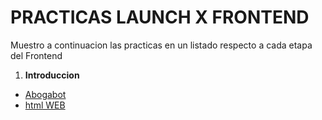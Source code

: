# PRACTICAS LAUNCH X FRONTEND

Muestro a continuacion las practicas en un listado respecto a cada etapa del Frontend

1. **Introduccion**
- [Abogabot](./Frontend%20Practicas/Abogabot/1-Abogabot.md)
- [html WEB](./HTML%20Practica/index.html)
